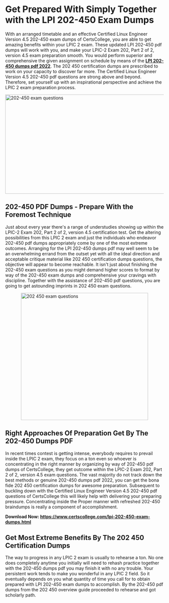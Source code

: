 <h1><strong>Get Prepared With Simply Together with the LPI 202-450 Exam Dumps&nbsp;</strong></h1>
<p><span style="font-weight: 400;">With an arranged timetable and an effective Certified Linux Engineer Version 4.5 202-450 exam dumps of CertsCollege, you are able to get amazing benefits within your LPIC 2 exam. These updated LPI 202-450 pdf dumps will work with you, and make your LPIC-2 Exam 202, Part 2 of 2, version 4.5 exam preparation smooth. You would perform superior and comprehensive the given assignment on schedule by means of the <strong><a href="https://www.certscollege.com/lpi-202-450-exam-dumps.html">LPI 202-450 dumps pdf 2022</a></strong>. The 202 450 certification dumps are prescribed to work on your capacity to discover far more. The Certified Linux Engineer Version 4.5 202-450 pdf questions are strong above and beyond. Therefore, set yourself up with an inspirational perspective and achieve the LPIC 2 exam preparation process.&nbsp;</span></p>
<p><span style="font-weight: 400;"><img style="display: block; margin-left: auto; margin-right: auto;" src="https://i.ibb.co/CPDK3ps/Yellow-and-Blue-Initiative-Blog-Banner.png" alt="202-450 exam questions" width="559" height="315" /></span></p>
<h2><strong>202-450 PDF Dumps - Prepare With the Foremost Technique</strong></h2>
<p><span style="font-weight: 400;">Just about every year there's a range of understudies showing up within the LPIC-2 Exam 202, Part 2 of 2, version 4.5 certification test. Get the altering possibilities from this LPIC 2 exam and just the individuals who endeavor 202-450 pdf dumps appropriately come by one of the most extreme outcomes. Arranging for the LPI 202-450 dumps pdf may well seem to be an overwhelming errand from the outset yet with all the ideal direction and acceptable critique material like 202 450 certification dumps questions, the objective will appear to become reachable. It isn't just about finishing the 202-450 exam questions as you might demand higher scores to format by way of the 202-450 exam dumps and comprehensive your cravings with discipline. Together with the assistance of 202-450 pdf questions, you are going to get astounding imprints in 202 450 exam questions.</span></p>
<p><span style="font-weight: 400;"><a href="https://tinyurl.com/y8sx2lpc"><img style="display: block; margin-left: auto; margin-right: auto;" src="https://i.ibb.co/9tMrhdY/Teacher-Appreciation-Invitation.png" alt="202 450 exam questions " width="404" height="404" /></a></span></p>
<h2><strong>Right Approaches Of Preparation Get By The 202-450 Dumps PDF</strong></h2>
<p><span style="font-weight: 400;">In recent times contest is getting intense, everybody requires to prevail inside the LPIC 2 exam, they focus on a ton even so whoever is concentrating in the right manner by organizing by way of 202-450 pdf dumps of CertsCollege, they get outcome within the LPIC-2 Exam 202, Part 2 of 2, version 4.5 exam questions. The vast majority do not track down the best methods or genuine 202-450 dumps pdf 2022, you can get the bona fide 202 450 certification dumps for awesome preparation. Subsequent to buckling down with the Certified Linux Engineer Version 4.5 202-450 pdf questions of CertsCollege this will likely help with delivering your preparing pressure. Concentrating inside the Proper manner with refreshed 202-450 braindumps is really a component of accomplishment.</span></p>
<p><span style="font-weight: 400;"><strong>Download Now: <a href="https://www.certscollege.com/lpi-202-450-exam-dumps.html">https://www.certscollege.com/lpi-202-450-exam-dumps.html</a></strong></span></p>
<h2><strong>Get Most Extreme Benefits By The 202 450 Certification Dumps</strong></h2>
<p><span style="font-weight: 400;">The way to progress in any LPIC 2 exam is usually to rehearse a ton. No one does completely anytime you initially will need to rehash practice together with the 202-450 dumps pdf you may finish it with no any trouble. Your persistent work tends to make you wonderful in any LPIC 2 field. So it eventually depends on you what quantity of time you call for to obtain prepared with LPI 202-450 exam dumps to accomplish. By the 202-450 pdf dumps from the 202 450 overview guide proceeded to rehearse and got scholarly path.</span></p>
